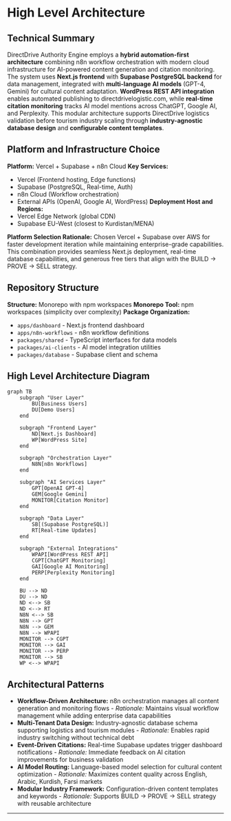 # High Level Architecture

## Technical Summary

DirectDrive Authority Engine employs a **hybrid automation-first architecture** combining n8n workflow orchestration with modern cloud infrastructure for AI-powered content generation and citation monitoring. The system uses **Next.js frontend** with **Supabase PostgreSQL backend** for data management, integrated with **multi-language AI models** (GPT-4, Gemini) for cultural content adaptation. **WordPress REST API integration** enables automated publishing to directdrivelogistic.com, while **real-time citation monitoring** tracks AI model mentions across ChatGPT, Google AI, and Perplexity. This modular architecture supports DirectDrive logistics validation before tourism industry scaling through **industry-agnostic database design** and **configurable content templates**.

## Platform and Infrastructure Choice

**Platform:** Vercel + Supabase + n8n Cloud
**Key Services:** 
- Vercel (Frontend hosting, Edge functions)
- Supabase (PostgreSQL, Real-time, Auth)
- n8n Cloud (Workflow orchestration)
- External APIs (OpenAI, Google AI, WordPress)
**Deployment Host and Regions:** 
- Vercel Edge Network (global CDN)
- Supabase EU-West (closest to Kurdistan/MENA)

**Platform Selection Rationale:**
Chosen Vercel + Supabase over AWS for faster development iteration while maintaining enterprise-grade capabilities. This combination provides seamless Next.js deployment, real-time database capabilities, and generous free tiers that align with the BUILD → PROVE → SELL strategy.

## Repository Structure

**Structure:** Monorepo with npm workspaces
**Monorepo Tool:** npm workspaces (simplicity over complexity)
**Package Organization:** 
- `apps/dashboard` - Next.js frontend dashboard
- `apps/n8n-workflows` - n8n workflow definitions
- `packages/shared` - TypeScript interfaces for data models
- `packages/ai-clients` - AI model integration utilities
- `packages/database` - Supabase client and schema

## High Level Architecture Diagram

```mermaid
graph TB
    subgraph "User Layer"
        BU[Business Users]
        DU[Demo Users]
    end
    
    subgraph "Frontend Layer"
        ND[Next.js Dashboard]
        WP[WordPress Site]
    end
    
    subgraph "Orchestration Layer"
        N8N[n8n Workflows]
    end
    
    subgraph "AI Services Layer"
        GPT[OpenAI GPT-4]
        GEM[Google Gemini]
        MONITOR[Citation Monitor]
    end
    
    subgraph "Data Layer"
        SB[(Supabase PostgreSQL)]
        RT[Real-time Updates]
    end
    
    subgraph "External Integrations"
        WPAPI[WordPress REST API]
        CGPT[ChatGPT Monitoring]
        GAI[Google AI Monitoring]
        PERP[Perplexity Monitoring]
    end
    
    BU --> ND
    DU --> ND
    ND <--> SB
    ND <--> RT
    N8N <--> SB
    N8N --> GPT
    N8N --> GEM
    N8N --> WPAPI
    MONITOR --> CGPT
    MONITOR --> GAI
    MONITOR --> PERP
    MONITOR --> SB
    WP <--> WPAPI
```

## Architectural Patterns

- **Workflow-Driven Architecture:** n8n orchestration manages all content generation and monitoring flows - *Rationale:* Maintains visual workflow management while adding enterprise data capabilities
- **Multi-Tenant Data Design:** Industry-agnostic database schema supporting logistics and tourism modules - *Rationale:* Enables rapid industry switching without technical debt
- **Event-Driven Citations:** Real-time Supabase updates trigger dashboard notifications - *Rationale:* Immediate feedback on AI citation improvements for business validation
- **AI Model Routing:** Language-based model selection for cultural content optimization - *Rationale:* Maximizes content quality across English, Arabic, Kurdish, Farsi markets
- **Modular Industry Framework:** Configuration-driven content templates and keywords - *Rationale:* Supports BUILD → PROVE → SELL strategy with reusable architecture

---

